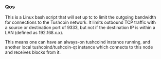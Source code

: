 ### Qos ###

This is a Linux bash script that will set up tc to limit the outgoing bandwidth for connections to the Tushcoin network. It limits outbound TCP traffic with a source or destination port of 9333, but not if the destination IP is within a LAN (defined as 192.168.x.x).

This means one can have an always-on tushcoind instance running, and another local tushcoind/tushcoin-qt instance which connects to this node and receives blocks from it.
